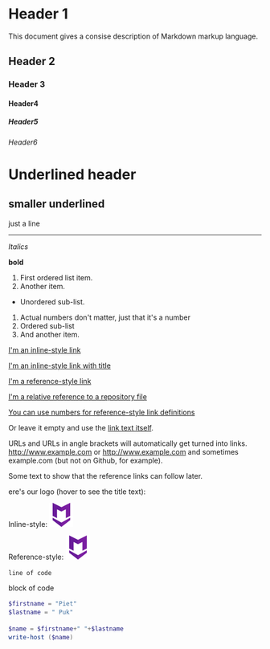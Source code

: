 # Header 1
This document gives a consise description of Markdown markup language.

## Header 2
### Header 3
#### Header4
##### Header5
###### Header6

Underlined header
=====

smaller underlined
-----

just a line

----

*Italics* 

**bold** 

1. First ordered list item.
2. Another item.
  * Unordered sub-list. 
1. Actual numbers don't matter, just that it's a number
  1. Ordered sub-list
4. And another item.

[I'm an inline-style link](https://www.google.com)

[I'm an inline-style link with title](https://www.google.com "Google's Homepage")

[I'm a reference-style link][Arbitrary case-insensitive reference text]

[I'm a relative reference to a repository file](../blob/master/LICENSE)

[You can use numbers for reference-style link definitions][1]

Or leave it empty and use the [link text itself].

URLs and URLs in angle brackets will automatically get turned into links. 
http://www.example.com or <http://www.example.com> and sometimes 
example.com (but not on Github, for example).

Some text to show that the reference links can follow later.

[arbitrary case-insensitive reference text]: https://www.mozilla.org
[1]: http://slashdot.org
[link text itself]: http://www.reddit.com


ere's our logo (hover to see the title text):

Inline-style: 
![alt text](https://github.com/adam-p/markdown-here/raw/master/src/common/images/icon48.png "Logo Title Text 1")

Reference-style: 
![alt text][logo]

[logo]: https://github.com/adam-p/markdown-here/raw/master/src/common/images/icon48.png "Logo Title Text 2"


`line of code` 

block of code

```powershell
$firstname = "Piet" 
$lastname = " Puk" 

$name = $firstname+" "+$lastname
write-host ($name)

```
